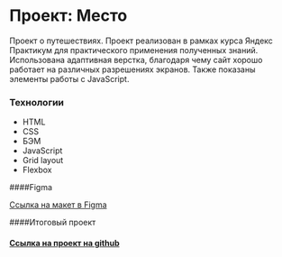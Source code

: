 # Проект: Место

Проект о путешествиях. Проект реализован в рамках курса Яндекс Практикум для практического применения полученных знаний. Использована адаптивная верстка, благодаря чему сайт хорошо работает на различных разрешениях экранов. Также показаны элементы работы с JavaScript.

### Технологии

* HTML
* CSS
* БЭМ
* JavaScript
* Grid layout
* Flexbox

####Figma

[Ссылка на макет в Figma](https://www.figma.com/file/2cn9N9jSkmxD84oJik7xL7/JavaScript.-Sprint-4?node-id=0%3A1)

####Итоговый проект

#### [Ссылка на  проект на github](https://alisagafarova.github.io/russian-travel-bootcamp/index.html) 
